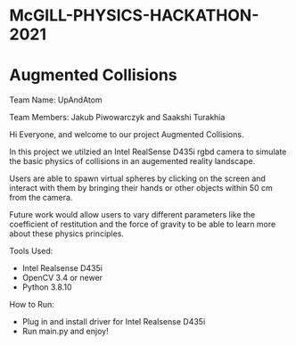 # McGILL-PHYSICS-HACKATHON-2021
# Augmented Collisions

Team Name: UpAndAtom

Team Members: Jakub Piwowarczyk and Saakshi Turakhia

Hi Everyone, and welcome to our project Augmented Collisions. 

In this project we utilzied an Intel RealSense D435i rgbd camera to simulate the basic physics of collisions in an augemented reality landscape. 

Users are able to spawn virtual spheres by clicking on the screen and interact with them by bringing their hands or other objects within 50 cm from the camera.

Future work would allow users to vary different parameters like the coefficient of restitution and the force of gravity to be able to learn more about these physics principles.

Tools Used: 
- Intel Realsense D435i
- OpenCV 3.4 or newer
- Python 3.8.10

How to Run:
- Plug in and install driver for Intel Realsense D435i
- Run main.py and enjoy!
